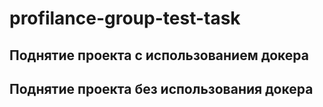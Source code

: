 # profilance-group-test-task

## Поднятие проекта с использованием докера

## Поднятие проекта без использования докера